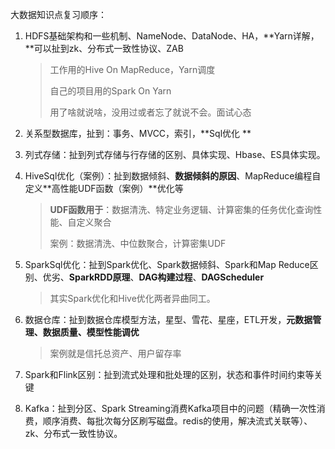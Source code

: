 大数据知识点复习顺序：

1. HDFS基础架构和一些机制、NameNode、DataNode、HA，**Yarn详解，**可以扯到zk、分布式一致性协议、ZAB

   > 工作用的Hive On MapReduce，Yarn调度
   >
   > 自己的项目用的Spark On Yarn
   >
   > 用了啥就说啥，没用过或者忘了就说不会。面试心态

1. 关系型数据库，扯到：事务、MVCC，索引，**Sql优化 **

1. 列式存储：扯到列式存储与行存储的区别、具体实现、Hbase、ES具体实现。

1. HiveSql优化（案例）：扯到数据倾斜、**数据倾斜的原因**、MapReduce编程自定义**高性能UDF函数（案例）**优化等

   > **UDF函数用于**：数据清洗、特定业务逻辑、计算密集的任务优化查询性能、自定义聚合
   >
   > 案例：数据清洗、中位数聚合，计算密集UDF

1. SparkSql优化：扯到Spark优化、Spark数据倾斜、Spark和Map Reduce区别、优劣、**SparkRDD原理**、**DAG构建过程**、**DAGScheduler**

   > 其实Spark优化和Hive优化两者异曲同工。

1. 数据仓库：扯到数据仓库模型方法，星型、雪花、星座，ETL开发，**元数据管理、数据质量、模型性能调优**

   > 案例就是信托总资产、用户留存率

1. Spark和Flink区别：扯到流式处理和批处理的区别，状态和事件时间约束等关键

1. Kafka：扯到分区、Spark Streaming消费Kafka项目中的问题（精确一次性消费，顺序消费、每批次每分区刷写磁盘。redis的使用，解决流式关联等）、zk、分布式一致性协议。

